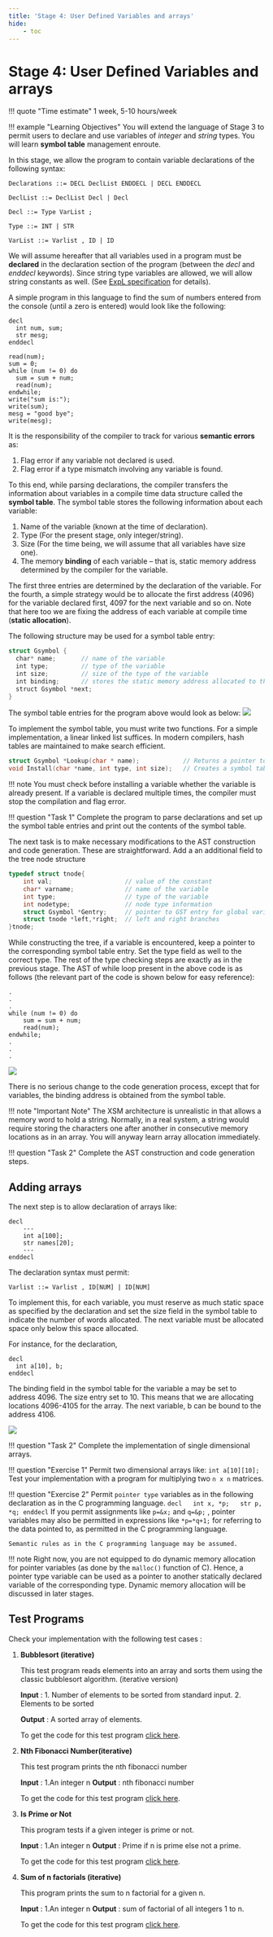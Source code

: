 ```yaml
---
title: 'Stage 4: User Defined Variables and arrays'
hide:
    - toc
---
```


# Stage 4: User Defined Variables and arrays

!!! quote "Time estimate"
    1 week, 5-10 hours/week

!!! example "Learning Objectives"
    You will extend the language of Stage 3 to permit users to declare and use variables of _integer_ and _string_ types. You will learn **symbol table** management enroute.


In this stage, we allow the program to contain variable declarations of the following syntax:

```
Declarations ::= DECL DeclList ENDDECL | DECL ENDDECL

DeclList ::= DeclList Decl | Decl

Decl ::= Type VarList ;

Type ::= INT | STR

VarList ::= Varlist , ID | ID
```

We will assume hereafter that all variables used in a program must be **declared** in the declaration section of the program (between the _decl_ and _enddecl_ keywords). Since string type variables are allowed, we will allow string constants as well. (See [ExpL specification](../expl.md#nav-constant) for details).

A simple program in this language to find the sum of numbers entered from the console (until a zero is entered) would look like the following:

```
decl
  int num, sum;
  str mesg;
enddecl

read(num);
sum = 0;
while (num != 0) do
  sum = sum + num;
  read(num);
endwhile;
write("sum is:");
write(sum);
mesg = "good bye";
write(mesg);
```

It is the responsibility of the compiler to track for various **semantic errors** as:

1. Flag error if any variable not declared is used.
2. Flag error if a type mismatch involving any variable is found.

To this end, while parsing declarations, the compiler transfers the information about variables in a compile time data structure called the **symbol table**. The symbol table stores the following information about each variable:

1. Name of the variable (known at the time of declaration).
2. Type (For the present stage, only integer/string).
3. Size (For the time being, we will assume that all variables have size one).
4. The memory **binding** of each variable – that is, static memory address determined by the compiler for the variable.

The first three entries are determined by the declaration of the variable. For the fourth, a simple strategy would be to allocate the first address (4096) for the variable declared first, 4097 for the next variable and so on. Note that here too we are fixing the address of each variable at compile time (**static allocation**).

The following structure may be used for a symbol table entry:
```c
struct Gsymbol {
  char* name;       // name of the variable
  int type;         // type of the variable
  int size;         // size of the type of the variable
  int binding;      // stores the static memory address allocated to the variable
  struct Gsymbol *next;
}

```

The symbol table entries for the program above would look as below:
![](../img/gsymboltable1.png)

To implement the symbol table, you must write two functions. For a simple implementation, a linear linked list suffices. In modern compilers, hash tables are maintained to make search efficient.

```c
struct Gsymbol *Lookup(char * name);            // Returns a pointer to the symbol table entry for the variable, returns NULL otherwise.
void Install(char *name, int type, int size);   // Creates a symbol table entry.
```


!!! note
    You must check before installing a variable whether the variable is already present.
    If a variable is declared multiple times, the compiler must stop the compilation and flag error.

!!! question "Task 1"
    Complete the program to parse declarations and set up the symbol table entries and print out the contents of the symbol table.

The next task is to make necessary modifications to the AST construction and code generation. These are straightforward. Add a an additional field to the tree node structure

```c
typedef struct tnode{
    int val;                    // value of the constant
    char* varname;              // name of the variable
    int type;                   // type of the variable
    int nodetype;               // node type information
    struct Gsymbol *Gentry;     // pointer to GST entry for global variables and functions
    struct tnode *left,*right;  // left and right branches
}tnode;

```

While constructing the tree, if a variable is encountered, keep a pointer to the corresponding symbol table entry. Set the type field as well to the correct type. The rest of the type checking steps are exactly as in the previous stage. The AST of while loop present in the above code is as follows (the relevant part of the code is shown below for easy reference):
```
.
.
.
while (num != 0) do
    sum = sum + num;
    read(num);
endwhile;
.
.
.
```

![](../img/ast_stage4.png)

There is no serious change to the code generation process, except that for variables, the binding address is obtained from the symbol table.

!!! note "Important Note"
    The XSM architecture is unrealistic in that allows a memory word to hold a string.
    Normally, in a real system, a string would require storing the characters one after another in
    consecutive memory locations as in an array. You will anyway learn array allocation immediately.

!!! question "Task 2"
    Complete the AST construction and code generation steps.

## Adding arrays

The next step is to allow declaration of arrays like:
```
decl
    ---
    int a[100];
    str names[20];
    ---
enddecl

```

The declaration syntax must permit:

```
Varlist ::= Varlist , ID[NUM] | ID[NUM]
```

To implement this, for each variable, you must reserve as much static space as specified by the declaration and set the size field in the symbol table to indicate the number of words allocated. The next variable must be allocated space only below this space allocated.

For instance, for the declaration,

```
decl
  int a[10], b;
enddecl

```

The binding field in the symbol table for the variable a may be set to address 4096. The size entry set to 10. This means that we are allocating locations 4096-4105 for the array. The next variable, b can be bound to the address 4106.

![](../img/gsymboltable2.png)


!!! question "Task 2"
    Complete the implementation of single dimensional arrays.

!!! question "Exercise 1"
    Permit two dimensional arrays like:
    ```
        int a[10][10];
    ```
    Test your implementation with a program for multiplying two `n x n` matrices.

!!! question "Exercise 2"
    Permit `pointer type` variables as in the following declaration as in the C programming language.
    ```
    decl
      int x, *p;
      str p, *q;
    enddecl
    ```
    If you permit assignments like `p=&x;` and `q=&p;` , pointer variables may also be permitted in expressions like `*p=*q+1;`
    for referring to the data pointed to, as permitted in the C programming language.

    Semantic rules as in the C programming language may be assumed.

!!! note
    Right now, you are not equipped to do dynamic memory allocation for pointer variables (as done by the `malloc()` function of C).
    Hence, a pointer type variable can be used as a pointer to another statically declared variable of the corresponding type.
    Dynamic memory allocation will be discussed in later stages.


## Test Programs

Check your implementation with the following test cases :

1. **Bubblesort (iterative)**

    This test program reads elements into an array and sorts them using the classic bubblesort algorithm. (iterative version)

    **Input** : 1. Number of elements to be sorted from standard input. 2. Elements to be sorted

    **Output** : A sorted array of elements.

    To get the code for this test program [click here](../testprograms/stage4/bubblesort.md).

2. **Nth Fibonacci Number(iterative)**

    This test program prints the nth fibonacci number

    **Input** : 1.An integer n
    **Output** : nth fibonacci number

    To get the code for this test program [click here](../testprograms/stage4/fibaofn.md).

3. **Is Prime or Not**

    This program tests if a given integer is prime or not.

    **Input** : 1.An integer n
    **Output** : Prime if n is prime else not a prime.

    To get the code for this test program [click here](../testprograms/stage4/prime.md).

4. **Sum of n factorials (iterative)**

    This program prints the sum to n factorial for a given n.

    **Input** : 1.An integer n
    **Output** : sum of factorial of all integers 1 to n.

    To get the code for this test program [click here](../testprograms/stage4/sum-to-n-fact.md).
